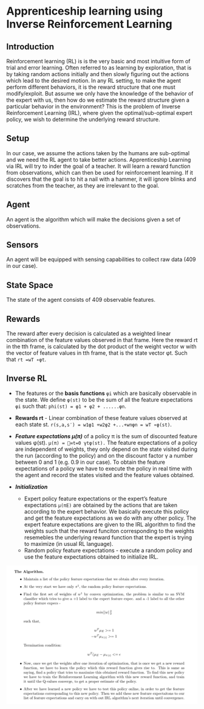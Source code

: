 # Apprenticeship learning using Inverse Reinforcement Learning

## Introduction 
Reinforcement learning (RL) is is the very basic and most intuitive form of trial and error learning. Often referred to as learning by exploration, that is by taking random actions initially and then slowly figuring out the actions which lead to the desired motion. In any RL setting, to make the agent perform different behaviors, it is the reward structure that one must modify/exploit. But assume we only have the knowledge of the behavior of the expert with us, then how do we estimate the reward structure given a particular behavior in the environment? This is the problem of Inverse Reinforcement Learning (IRL), where given the optimal/sub-optimal expert policy, we wish to determine the underlying reward structure.

## Setup 
In our case, we assume the actions taken by the humans are sub-optimal and we need the RL agent to take better actions. Apprenticeship Learning via IRL will try to inder the goal of a teacher. It will learn a reward function from observations, which can then be used for reinforcement learning. If it discovers that the goal is to hit a nail with a hammer, it will ignore blinks and scratches from the teacher, as they are irrelevant to the goal.

## Agent
An agent is the algorithm which will make the decisions given a set of observations. 

## Sensors
An agent will be equipped with sensing capabilities to collect raw data (409 in our case). 

## State Space
The state of the agent consists of 409 observable features.

## Rewards
The reward after every decision is calculated as a weighted linear combination of the feature values observed in that frame. Here the reward rt in the tth frame, is calculated by the dot product of the weight vector w with the vector of feature values in tth frame, that is the state vector φt. Such that ```rt =wT ∗φt```.

## Inverse RL
- The features or the **basis functions** ```φi``` which are basically observable in the state. We define ```φ(st)``` to be the sum of all the feature expectations ```φi``` such that: ```phi(st) = φ1 + φ2 + ......φn```.
- **Rewards rt** - Linear combination of these feature values observed at each state st. ```r(s,a,s′) = w1φ1 +w2φ2 +...+wnφn = wT ∗φ(st)```.
- ***Feature expectations μ(π)*** of a policy π is the sum of discounted feature values φ(st). ```μ(π) = 􏰂∞t=0 γtφ(st).```
The feature expectations of a policy are independent of weights, they only depend on the state visited during the run (according to the policy) and on the discount factor γ a number between 0 and 1 (e.g. 0.9 in our case). To obtain the feature expectations of a policy we have to execute the policy in real time with the agent and record the states visited and the feature values obtained.

- ***Initialization*** 
  - Expert policy feature expectations or the expert’s feature expectations ```μ(πE)``` are obtained by the actions that are taken according to the expert behavior. We basically execute this policy and get the feature expectations as we do with any other policy. The expert feature expectations are given to the IRL algorithm to find the weights such that the reward funciton corresponding to the weights resemebles the underlying reward function that the expert is trying to maximize (in usual RL language).
  - Random policy feature expectations - execute a random policy and use the feature expectations obtained to initialize IRL.


![Algorithm](ss.png)
